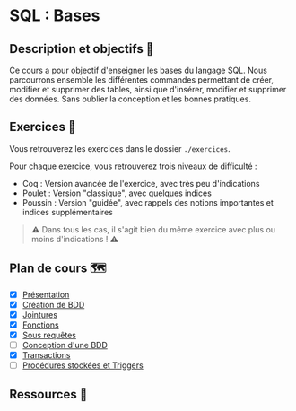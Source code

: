 # SQL : Bases

## Description et objectifs 🎯

Ce cours a pour objectif d'enseigner les bases du langage SQL.
Nous parcourrons ensemble les différentes commandes permettant de créer, modifier et supprimer des tables, ainsi que d'insérer, modifier et supprimer des données.
Sans oublier la conception et les bonnes pratiques.

## Exercices 💪

Vous retrouverez les exercices dans le dossier `./exercices`.

Pour chaque exercice, vous retrouverez trois niveaux de difficulté : 
- Coq : Version avancée de l'exercice, avec très peu d'indications
- Poulet : Version "classique", avec quelques indices
- Poussin : Version "guidée", avec rappels des notions importantes et indices supplémentaires

> ⚠️ Dans tous les cas, il s'agit bien du même exercice avec plus ou moins d'indications ! ⚠️

## Plan de cours 🗺️

- [x] [Présentation](/cours/01_presentation.slides.md)
- [x] [Création de BDD](/cours/02_creation-BDD.slides.md)
- [x] [Jointures](/cours/03_jointures.slides.md)
- [x] [Fonctions](/cours/04_fonctions.slides.md)
- [x] [Sous requêtes](/cours/05_sous-requetes.slides.md)
- [ ] [Conception d'une BDD]()
- [x] [Transactions](/cours/06_transactions.slides.md)
- [ ] [Procédures stockées et Triggers]()

## Ressources 👜

<!-- 
- Citez les sources utilisées pour la création du cours
-->